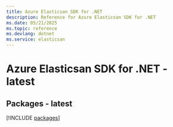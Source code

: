 ```yaml
---
title: Azure Elasticsan SDK for .NET
description: Reference for Azure Elasticsan SDK for .NET
ms.date: 05/21/2025
ms.topic: reference
ms.devlang: dotnet
ms.service: elasticsan
---
```

# Azure Elasticsan SDK for .NET - latest
## Packages - latest
[!INCLUDE [packages](elasticsan-index.md)]